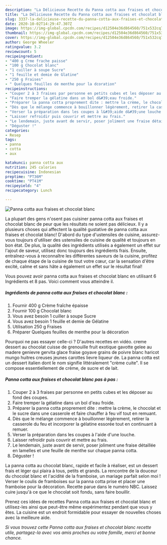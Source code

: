 ```yaml
---
description: "La Délicieuse Recette du Panna cotta aux fraises et chocolat blanc"
title: "La Délicieuse Recette du Panna cotta aux fraises et chocolat blanc"
slug: 3337-la-delicieuse-recette-du-panna-cotta-aux-fraises-et-chocolat-blanc
date: 2020-10-02T14:29:47.307Z
image: https://img-global.cpcdn.com/recipes/d12504e36d864560/751x532cq70/panna-cotta-aux-fraises-et-chocolat-blanc-photo-principale-de-la-recette.jpg
thumbnail: https://img-global.cpcdn.com/recipes/d12504e36d864560/751x532cq70/panna-cotta-aux-fraises-et-chocolat-blanc-photo-principale-de-la-recette.jpg
cover: https://img-global.cpcdn.com/recipes/d12504e36d864560/751x532cq70/panna-cotta-aux-fraises-et-chocolat-blanc-photo-principale-de-la-recette.jpg
author: George Wheeler
ratingvalue: 3.2
reviewcount: 5
recipeingredient:
- "400 g Crme frache paisse"
- "100 g Chocolat blanc"
- "1 cuiller à soupe Sucre"
- "1 feuille et demie de Glatine"
- "250 g Fraises"
- " Quelques feuilles de menthe pour la dcoration"
recipeinstructions:
- "Couper 2 à 3 fraises par personne en petits cubes et les déposer au fond des coupes."
- "Faire tremper la gélatine dans un bol d&#39;eau froide."
- "Préparer la panna cotta proprement dite : mettre la crème, le chocolat et le sucre dans une casserole et faire chauffer à feu vif tout en remuant."
- "Dès que le mélange commence à bouillonner légèrement, retirer la casserole du feu et incorporer la gélatine essorée tout en continuant à remuer."
- "Verser la préparation dans les coupes à l&#39;aide d&#39;une louche."
- "Laisser refroidir puis couvrir et mettre au frais."
- "Le lendemain, juste avant de servir, poser joliment une fraise détaillée en lamelles et une feuille de menthe sur chaque panna cotta."
- "Déguster !"
categories:
- Resep
tags:
- panna
- cotta
- aux

katakunci: panna cotta aux 
nutrition: 245 calories
recipecuisine: Indonesian
preptime: "PT36M"
cooktime: "PT41M"
recipeyield: "4"
recipecategory: Lunch

---
```



![Panna cotta aux fraises et chocolat blanc](https://img-global.cpcdn.com/recipes/d12504e36d864560/751x532cq70/panna-cotta-aux-fraises-et-chocolat-blanc-photo-principale-de-la-recette.jpg)

La plupart des gens n'osent pas cuisiner panna cotta aux fraises et chocolat blanc de peur que les résultats ne soient pas délicieux. Il y a plusieurs choses qui affectent la qualité gustative de panna cotta aux fraises et chocolat blanc! D'abord du type d'ustensiles de cuisine, assurez-vous toujours d'utiliser des ustensiles de cuisine de qualité et toujours en bon état. De plus, la qualité des ingrédients utilisés a également un effet sur l'ajout de saveur, utilisez donc toujours des ingrédients frais. Ensuite, entraînez-vous à reconnaître les différentes saveurs de la cuisine, profitez de chaque étape de la cuisine de tout votre cœur, car la sensation d'être excité, calme et sans hâte a également un effet sur le résultat final!

<!--inarticleads1-->

Vous pouvez avoir panna cotta aux fraises et chocolat blanc en utilisant 6 Ingrédients et 8 pas. Voici comment vous atteindre il.

##### Ingrédients de panna cotta aux fraises et chocolat blanc :

1. Fournir 400 g Crème fraîche épaisse
1. Fournir 100 g Chocolat blanc
1. Vous avez besoin 1 cuiller à soupe Sucre
1. Vous avez besoin 1 feuille et demie de Gélatine
1. Utilisation 250 g Fraises
1. Préparer  Quelques feuilles de menthe pour la décoration


Pourquoi ne pas essayer celle-ci ? D&#39;autres recettes en vidéo. creme dessert au chocolat cuisse de grenouille fruit exotique gavotte gelee au madere genievre gervita glace fraise goyave grains de poivre blanc haricot mungo huitres creuses jeunes carottes lievre liqueur de. La panna cotta est un dessert italien dont le nom signifie littéralement &#34;crème cuite&#34;. Il se compose essentiellement de crème, de sucre et de lait. 

<!--inarticleads2-->

##### Panna cotta aux fraises et chocolat blanc pas à pas :

1. Couper 2 à 3 fraises par personne en petits cubes et les déposer au fond des coupes.
1. Faire tremper la gélatine dans un bol d&#39;eau froide.
1. Préparer la panna cotta proprement dite : mettre la crème, le chocolat et le sucre dans une casserole et faire chauffer à feu vif tout en remuant.
1. Dès que le mélange commence à bouillonner légèrement, retirer la casserole du feu et incorporer la gélatine essorée tout en continuant à remuer.
1. Verser la préparation dans les coupes à l&#39;aide d&#39;une louche.
1. Laisser refroidir puis couvrir et mettre au frais.
1. Le lendemain, juste avant de servir, poser joliment une fraise détaillée en lamelles et une feuille de menthe sur chaque panna cotta.
1. Déguster !


La panna cotta au chocolat blanc, rapide et facile à réaliser, est un dessert frais et léger qui plaira à tous, petits et grands. La rencontre de la douceur du chocolat blanc et l&#39;acidité de la framboise, un mariage parfait selon moi ! Verser le coulis de framboises sur la panna cotta prise et placer une framboise pour la décoration. Recette parue dans le numéro NBC. Laissez cuire jusqu&#39;à ce que le chocolat soit fondu, sans faire bouillir. 

<!--inarticleads1-->

<p>
Prenez ces idées de recettes Panna cotta aux fraises et chocolat blanc et utilisez-les ainsi que peut-être même expérimentez pendant que vous y êtes. La cuisine est un endroit formidable pour essayer de nouvelles choses avec la meilleure aide.
</p>

<p>
<i>Si vous trouvez cette Panna cotta aux fraises et chocolat blanc recette utile, partagez-la avec vos amis proches ou votre famille, merci et bonne chance.</i>
</p>

